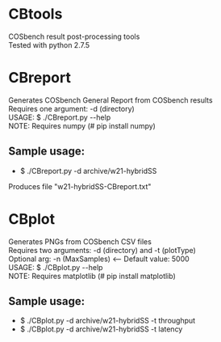 # CBtools
COSbench result post-processing tools  
Tested with python 2.7.5

# CBreport
Generates COSbench General Report from COSbench results   
Requires one argument: -d (directory)  
USAGE: $ ./CBreport.py --help  
NOTE: Requires numpy (# pip install numpy)  

## Sample usage:
* $ ./CBreport.py -d archive/w21-hybridSS

Produces file "w21-hybridSS-CBreport.txt"

# CBplot
Generates PNGs from COSbench CSV files  
Requires two arguments: -d (directory) and -t (plotType)  
Optional arg: -n (MaxSamples)  <-- Default value: 5000  
USAGE: $ ./CBplot.py --help  
NOTE: Requires matplotlib (# pip install matplotlib)  

## Sample usage:
* $ ./CBplot.py -d archive/w21-hybridSS -t throughput
* $ ./CBplot.py -d archive/w21-hybridSS -t latency
